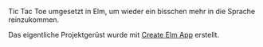 Tic Tac Toe umgesetzt in Elm, um wieder ein bisschen mehr in die Sprache reinzukommen.

Das eigentliche Projektgerüst wurde mit [Create Elm App](https://github.com/halfzebra/create-elm-app) erstellt.
